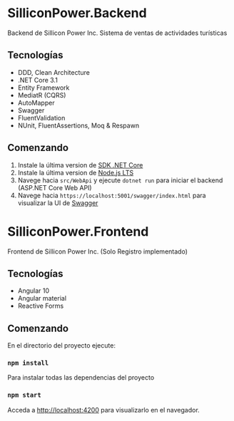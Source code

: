 # SilliconPower.Backend
Backend de Sillicon Power Inc. Sistema de ventas de actividades turísticas

## Tecnologías
* DDD, Clean Architecture
* .NET Core 3.1
* Entity Framework
* MediatR (CQRS)
* AutoMapper
* Swagger
* FluentValidation
* NUnit, FluentAssertions, Moq & Respawn

## Comenzando
1. Instale la última version de [SDK .NET Core](https://dotnet.microsoft.com/download)
2. Instale la última version de [Node.js LTS](https://nodejs.org/en/)
3. Navege hacia `src/WebApi` y ejecute `dotnet run` para iniciar el backend (ASP.NET Core Web API)
4. Navege hacia `https://localhost:5001/swagger/index.html` para visualizar la UI de [Swagger](https://swagger.io/)


# SilliconPower.Frontend
Frontend de Sillicon Power Inc. (Solo Registro implementado)

## Tecnologías
* Angular 10
* Angular material
* Reactive Forms

## Comenzando

En el directorio del proyecto ejecute:

### `npm install`
Para instalar todas las dependencias del proyecto

### `npm start`
Acceda a [http://localhost:4200](http://localhost:4200) para visualizarlo en el navegador.
